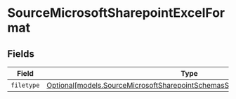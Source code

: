 # SourceMicrosoftSharepointExcelFormat


## Fields

| Field                                                                                                                                                      | Type                                                                                                                                                       | Required                                                                                                                                                   | Description                                                                                                                                                |
| ---------------------------------------------------------------------------------------------------------------------------------------------------------- | ---------------------------------------------------------------------------------------------------------------------------------------------------------- | ---------------------------------------------------------------------------------------------------------------------------------------------------------- | ---------------------------------------------------------------------------------------------------------------------------------------------------------- |
| `filetype`                                                                                                                                                 | [Optional[models.SourceMicrosoftSharepointSchemasStreamsFormatFormat6Filetype]](../models/sourcemicrosoftsharepointschemasstreamsformatformat6filetype.md) | :heavy_minus_sign:                                                                                                                                         | N/A                                                                                                                                                        |